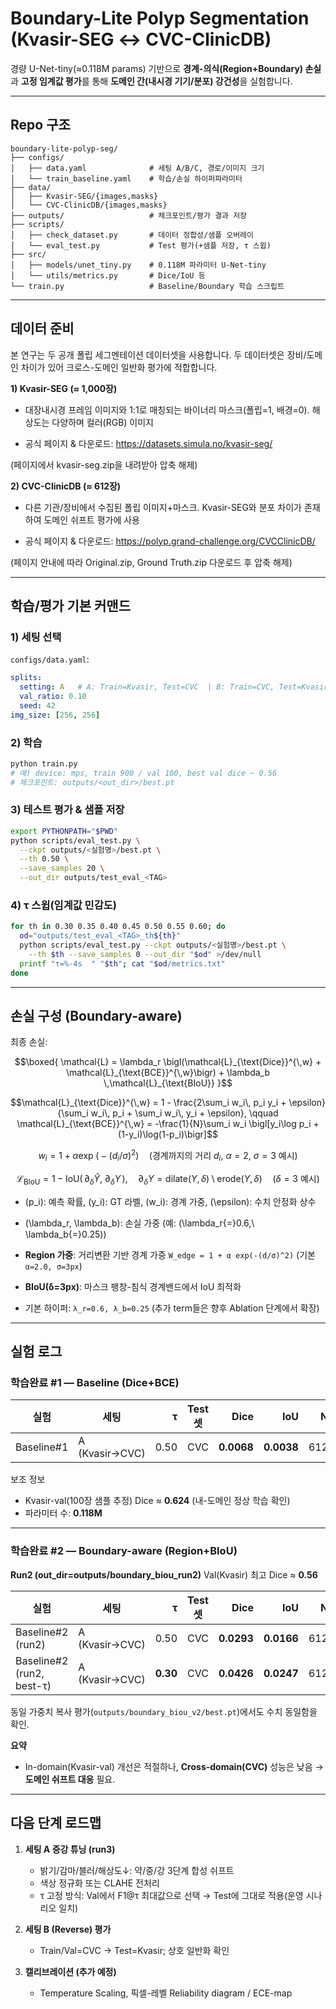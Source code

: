 # Boundary-Lite Polyp Segmentation (Kvasir-SEG ↔ CVC-ClinicDB)

경량 U-Net-tiny(≈0.118M params) 기반으로 **경계-의식(Region+Boundary) 손실**과 **고정 임계값 평가**를 통해 **도메인 간(내시경 기기/분포) 강건성**을 실험합니다.

---

## Repo 구조

```
boundary-lite-polyp-seg/
├── configs/
│   ├── data.yaml              # 세팅 A/B/C, 경로/이미지 크기
│   └── train_baseline.yaml    # 학습/손실 하이퍼파라미터
├── data/
│   ├── Kvasir-SEG/{images,masks}
│   └── CVC-ClinicDB/{images,masks}
├── outputs/                   # 체크포인트/평가 결과 저장
├── scripts/
│   ├── check_dataset.py       # 데이터 정합성/샘플 오버레이
│   └── eval_test.py           # Test 평가(+샘플 저장, τ 스윕)
├── src/
│   ├── models/unet_tiny.py    # 0.118M 파라미터 U-Net-tiny
│   └── utils/metrics.py       # Dice/IoU 등
└── train.py                   # Baseline/Boundary 학습 스크립트
```

---

## 데이터 준비

본 연구는 두 공개 폴립 세그멘테이션 데이터셋을 사용합니다. 두 데이터셋은 장비/도메인 차이가 있어 크로스-도메인 일반화 평가에 적합합니다.

**1) Kvasir-SEG (≈ 1,000장)**

- 대장내시경 프레임 이미지와 1:1로 매칭되는 바이너리 마스크(폴립=1, 배경=0). 해상도는 다양하며 컬러(RGB) 이미지

- 공식 페이지 & 다운로드: https://datasets.simula.no/kvasir-seg/

(페이지에서 kvasir-seg.zip을 내려받아 압축 해제)


**2) CVC-ClinicDB (≈ 612장)**

- 다른 기관/장비에서 수집된 폴립 이미지+마스크. Kvasir-SEG와 분포 차이가 존재하여 도메인 쉬프트 평가에 사용

- 공식 페이지 & 다운로드: https://polyp.grand-challenge.org/CVCClinicDB/

(페이지 안내에 따라 Original.zip, Ground Truth.zip 다운로드 후 압축 해제)


---

## 학습/평가 기본 커맨드

### 1) 세팅 선택

`configs/data.yaml`:

```yaml
splits:
  setting: A   # A: Train=Kvasir, Test=CVC  | B: Train=CVC, Test=Kvasir
  val_ratio: 0.10
  seed: 42
img_size: [256, 256]
```

### 2) 학습

```bash
python train.py
# 예) device: mps, train 900 / val 100, best val dice ~ 0.56
# 체크포인트: outputs/<out_dir>/best.pt
```

### 3) 테스트 평가 & 샘플 저장

```bash
export PYTHONPATH="$PWD"
python scripts/eval_test.py \
  --ckpt outputs/<실험명>/best.pt \
  --th 0.50 \
  --save_samples 20 \
  --out_dir outputs/test_eval_<TAG>
```

### 4) τ 스윕(임계값 민감도)

```bash
for th in 0.30 0.35 0.40 0.45 0.50 0.55 0.60; do
  od="outputs/test_eval_<TAG>_th${th}"
  python scripts/eval_test.py --ckpt outputs/<실험명>/best.pt \
    --th $th --save_samples 0 --out_dir "$od" >/dev/null
  printf "τ=%-4s  " "$th"; cat "$od/metrics.txt"
done
```

---

## 손실 구성 (Boundary-aware)

최종 손실:

```math
\boxed{
\mathcal{L}
= \lambda_r \bigl(\mathcal{L}_{\text{Dice}}^{\,w} + \mathcal{L}_{\text{BCE}}^{\,w}\bigr)
+ \lambda_b \,\mathcal{L}_{\text{BIoU}}
}
```

```math
\mathcal{L}_{\text{Dice}}^{\,w}
= 1 - 
\frac{2\sum_i w_i\, p_i y_i + \epsilon}
     {\sum_i w_i\, p_i + \sum_i w_i\, y_i + \epsilon},
\qquad
\mathcal{L}_{\text{BCE}}^{\,w}
= -\frac{1}{N}\sum_i w_i \bigl[y_i\log p_i + (1-y_i)\log(1-p_i)\bigr]
```

```math
w_i = 1 + \alpha \exp\!\bigl(- (d_i/\sigma)^2\bigr)
\quad(\text{경계까지의 거리 } d_i,\ \alpha{=}2,\ \sigma{=}3\ \text{예시})
```

```math
\mathcal{L}_{\text{BIoU}}
= 1 - \text{IoU}\bigl(\,\partial_\delta \hat{Y},\ \partial_\delta Y\,\bigr),
\quad
\partial_\delta Y = \text{dilate}(Y,\delta) \setminus \text{erode}(Y,\delta)
\quad(\delta{=}3\ \text{예시})
```

* (p_i): 예측 확률, (y_i): GT 라벨, (w_i): 경계 가중, (\epsilon): 수치 안정화 상수
* (\lambda_r, \lambda_b): 손실 가중 (예: (\lambda_r{=}0.6,\ \lambda_b{=}0.25))

* **Region 가중**: 거리변환 기반 경계 가중 `W_edge = 1 + α exp(-(d/σ)^2)` (기본 `α=2.0, σ=3px`)
* **BIoU(δ=3px)**: 마스크 팽창-침식 경계밴드에서 IoU 최적화
* 기본 하이퍼: `λ_r=0.6, λ_b=0.25` (추가 term들은 향후 Ablation 단계에서 확장)

---

## 실험 로그

### 학습완료 #1 — Baseline (Dice+BCE)

| 실험         | 세팅             |    τ | Test셋 |       Dice |        IoU |   N | 체크포인트                      |
| ---------- | -------------- | ---: | ----- | ---------: | ---------: | --: | -------------------------- |
| Baseline#1 | A (Kvasir→CVC) | 0.50 | CVC   | **0.0068** | **0.0038** | 612 | `outputs/baseline/best.pt` |

보조 정보

* Kvasir-val(100장 샘플 추정) Dice ≈ **0.624** (내-도메인 정상 학습 확인)
* 파라미터 수: **0.118M**

---

### 학습완료 #2 — Boundary-aware (Region+BIoU)

**Run2 (out_dir=outputs/boundary_biou_run2)**
Val(Kvasir) 최고 Dice ≈ **0.56**

| 실험                        | 세팅             |        τ | Test셋 |       Dice |        IoU |   N | 체크포인트                                |
| ------------------------- | -------------- | -------: | ----- | ---------: | ---------: | --: | ------------------------------------ |
| Baseline#2 (run2)         | A (Kvasir→CVC) |     0.50 | CVC   | **0.0293** | **0.0166** | 612 | `outputs/boundary_biou_run2/best.pt` |
| Baseline#2 (run2, best-τ) | A (Kvasir→CVC) | **0.30** | CVC   | **0.0426** | **0.0247** | 612 | ↑ 동일                                 |

동일 가중치 복사 평가(`outputs/boundary_biou_v2/best.pt`)에서도 수치 동일함을 확인.

**요약**

* In-domain(Kvasir-val) 개선은 적절하나, **Cross-domain(CVC)** 성능은 낮음 → **도메인 쉬프트 대응** 필요.

---

## 다음 단계 로드맵

1. **세팅 A 증강 튜닝 (run3)**

   * 밝기/감마/블러/해상도↓: 약/중/강 3단계 합성 쉬프트
   * 색상 정규화 또는 CLAHE 전처리
   * τ 고정 방식: Val에서 F1@τ 최대값으로 선택 → Test에 그대로 적용(운영 시나리오 일치)
2. **세팅 B (Reverse) 평가**

   * Train/Val=CVC → Test=Kvasir; 상호 일반화 확인
3. **캘리브레이션 (추가 예정)**

   * Temperature Scaling, 픽셀-레벨 Reliability diagram / ECE-map
